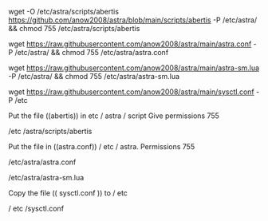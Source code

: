 wget -O /etc/astra/scripts/abertis https://github.com/anow2008/astra/blob/main/scripts/abertis -P /etc/astra/ && chmod 755 /etc/astra/scripts/abertis


wget https://raw.githubusercontent.com/anow2008/astra/main/astra.conf -P /etc/astra/ && chmod 755 /etc/astra/astra.conf


wget https://raw.githubusercontent.com/anow2008/astra/main/astra-sm.lua -P /etc/astra/ && chmod 755 /etc/astra/astra-sm.lua


wget https://raw.githubusercontent.com/anow2008/astra/main/sysctl.conf -P /etc






     
Put the file ((abertis)) in etc / astra / script Give permissions 755

/etc /astra/scripts/abertis

Put the file in ((astra.conf))  / etc / astra. Permissions 755

/etc/astra/astra.conf

/etc/astra/astra-sm.lua

Copy the file (( sysctl.conf )) to / etc

/ etc /sysctl.conf
